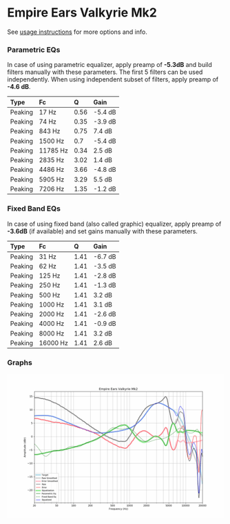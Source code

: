 # Empire Ears Valkyrie Mk2
See [usage instructions](https://github.com/jaakkopasanen/AutoEq#usage) for more options and info.

### Parametric EQs
In case of using parametric equalizer, apply preamp of **-5.3dB** and build filters manually
with these parameters. The first 5 filters can be used independently.
When using independent subset of filters, apply preamp of **-4.6 dB**.

| Type    | Fc       |    Q | Gain    |
|:--------|:---------|:-----|:--------|
| Peaking | 17 Hz    | 0.56 | -5.4 dB |
| Peaking | 74 Hz    | 0.35 | -3.9 dB |
| Peaking | 843 Hz   | 0.75 | 7.4 dB  |
| Peaking | 1500 Hz  | 0.7  | -5.4 dB |
| Peaking | 11785 Hz | 0.34 | 2.5 dB  |
| Peaking | 2835 Hz  | 3.02 | 1.4 dB  |
| Peaking | 4486 Hz  | 3.66 | -4.8 dB |
| Peaking | 5905 Hz  | 3.29 | 5.5 dB  |
| Peaking | 7206 Hz  | 1.35 | -1.2 dB |

### Fixed Band EQs
In case of using fixed band (also called graphic) equalizer, apply preamp of **-3.6dB**
(if available) and set gains manually with these parameters.

| Type    | Fc       |    Q | Gain    |
|:--------|:---------|:-----|:--------|
| Peaking | 31 Hz    | 1.41 | -6.7 dB |
| Peaking | 62 Hz    | 1.41 | -3.5 dB |
| Peaking | 125 Hz   | 1.41 | -2.8 dB |
| Peaking | 250 Hz   | 1.41 | -1.3 dB |
| Peaking | 500 Hz   | 1.41 | 3.2 dB  |
| Peaking | 1000 Hz  | 1.41 | 3.1 dB  |
| Peaking | 2000 Hz  | 1.41 | -2.6 dB |
| Peaking | 4000 Hz  | 1.41 | -0.9 dB |
| Peaking | 8000 Hz  | 1.41 | 3.2 dB  |
| Peaking | 16000 Hz | 1.41 | 2.6 dB  |

### Graphs
![](./Empire%20Ears%20Valkyrie%20Mk2.png)